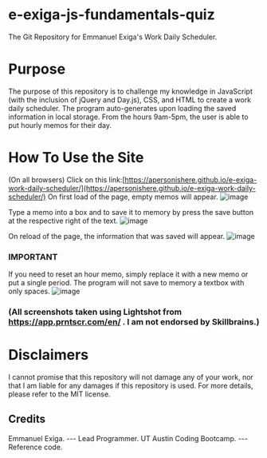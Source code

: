 # e-exiga-js-fundamentals-quiz
The Git Repository for Emmanuel Exiga's Work Daily Scheduler.

# Purpose
The purpose of this repository is to challenge my knowledge in JavaScript (with the inclusion of jQuery and Day.js), CSS, and HTML to create a work daily scheduler. The program auto-generates upon loading the saved information in local storage. From the hours 9am-5pm, the user is able to put hourly memos for their day.

# How To Use the Site
(On all browsers) Click on this link:[https://apersonishere.github.io/e-exiga-work-daily-scheduler/](https://apersonishere.github.io/e-exiga-work-daily-scheduler/)
On first load of the page, empty memos will appear.
![image](https://github.com/aPersonIsHere/e-exiga-work-daily-scheduler/assets/33707404/0218af04-bf5a-4f4d-95e9-513dcbf72eaf)

Type a memo into a box and to save it to memory by press the save button at the respective right of the text.
![image](https://github.com/aPersonIsHere/e-exiga-work-daily-scheduler/assets/33707404/a56ce5bf-d322-4d18-bafa-5e7b179c4890)

On reload of the page, the information that was saved will appear.
![image](https://github.com/aPersonIsHere/e-exiga-work-daily-scheduler/assets/33707404/4cfdb1b7-b8f3-44c5-9f1d-367f3c32e54a)

### IMPORTANT
If you need to reset an hour memo, simply replace it with a new memo or put a single period. The program will not save to memory a textbox with only spaces.
![image](https://github.com/aPersonIsHere/e-exiga-work-daily-scheduler/assets/33707404/65277b23-a6a2-4b8b-94a6-b06dbe8afb9d)


### (All screenshots taken using Lightshot from https://app.prntscr.com/en/ . I am not endorsed by Skillbrains.)



# Disclaimers
I cannot promise that this repository will not damage any of your work, nor that I am liable for any damages if this repository is used. For more details, please refer to the MIT license.

## Credits
Emmanuel Exiga. --- Lead Programmer.   UT Austin Coding Bootcamp. --- Reference code.
